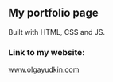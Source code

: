 
## My portfolio page


Built with HTML, CSS and JS.

### Link to my website:

www.olgayudkin.com


